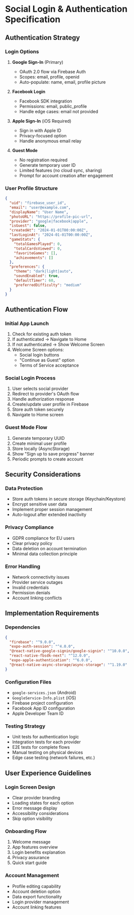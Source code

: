 # Social Login & Authentication Specification

## Authentication Strategy

### Login Options
1. **Google Sign-In** (Primary)
   - OAuth 2.0 flow via Firebase Auth
   - Scopes: email, profile, openid
   - Auto-populate: name, email, profile picture

2. **Facebook Login**
   - Facebook SDK integration
   - Permissions: email, public_profile
   - Handle edge cases: email not provided

3. **Apple Sign-In** (iOS Required)
   - Sign in with Apple ID
   - Privacy-focused option
   - Handle anonymous email relay

4. **Guest Mode**
   - No registration required
   - Generate temporary user ID
   - Limited features (no cloud sync, sharing)
   - Prompt for account creation after engagement

### User Profile Structure
```json
{
  "uid": "firebase_user_id",
  "email": "user@example.com",
  "displayName": "User Name",
  "photoURL": "https://profile-pic-url",
  "provider": "google|facebook|apple",
  "isGuest": false,
  "createdAt": "2024-01-01T00:00:00Z",
  "lastLoginAt": "2024-01-01T00:00:00Z",
  "gameStats": {
    "totalGamesPlayed": 0,
    "totalCardsViewed": 0,
    "favoriteGames": [],
    "achievements": []
  },
  "preferences": {
    "theme": "dark|light|auto",
    "soundEnabled": true,
    "defaultTimer": 60,
    "preferredDifficulty": "medium"
  }
}
```

## Authentication Flow

### Initial App Launch
1. Check for existing auth token
2. If authenticated → Navigate to Home
3. If not authenticated → Show Welcome Screen
4. Welcome Screen options:
   - Social login buttons
   - "Continue as Guest" option
   - Terms of Service acceptance

### Social Login Process
1. User selects social provider
2. Redirect to provider's OAuth flow
3. Handle authorization response
4. Create/update user profile in Firebase
5. Store auth token securely
6. Navigate to Home screen

### Guest Mode Flow
1. Generate temporary UUID
2. Create minimal user profile
3. Store locally (AsyncStorage)
4. Show "Sign up to save progress" banner
5. Periodic prompts to create account

## Security Considerations

### Data Protection
- Store auth tokens in secure storage (Keychain/Keystore)
- Encrypt sensitive user data
- Implement proper session management
- Auto-logout after extended inactivity

### Privacy Compliance
- GDPR compliance for EU users
- Clear privacy policy
- Data deletion on account termination
- Minimal data collection principle

### Error Handling
- Network connectivity issues
- Provider service outages
- Invalid credentials
- Permission denials
- Account linking conflicts

## Implementation Requirements

### Dependencies
```json
{
  "firebase": "^9.0.0",
  "expo-auth-session": "^4.0.0",
  "@react-native-google-signin/google-signin": "^10.0.0",
  "react-native-fbsdk-next": "^12.0.0",
  "expo-apple-authentication": "^6.0.0",
  "@react-native-async-storage/async-storage": "^1.19.0"
}
```

### Configuration Files
- `google-services.json` (Android)
- `GoogleService-Info.plist` (iOS)
- Firebase project configuration
- Facebook App ID configuration
- Apple Developer Team ID

### Testing Strategy
- Unit tests for authentication logic
- Integration tests for each provider
- E2E tests for complete flows
- Manual testing on physical devices
- Edge case testing (network failures, etc.)

## User Experience Guidelines

### Login Screen Design
- Clear provider branding
- Loading states for each option
- Error message display
- Accessibility considerations
- Skip option visibility

### Onboarding Flow
1. Welcome message
2. App features overview
3. Login benefits explanation
4. Privacy assurance
5. Quick start guide

### Account Management
- Profile editing capability
- Account deletion option
- Data export functionality
- Login provider management
- Account linking features